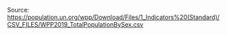Source: https://population.un.org/wpp/Download/Files/1_Indicators%20(Standard)/CSV_FILES/WPP2019_TotalPopulationBySex.csv
